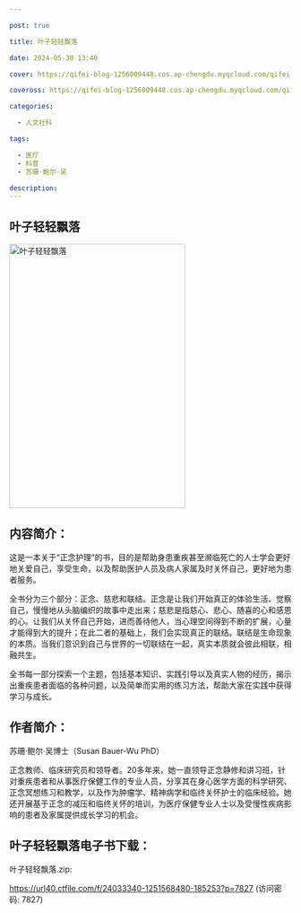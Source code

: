 ```yaml
---

post: true

title: 叶子轻轻飘落

date: 2024-05-30 13:40

cover: https://qifei-blog-1256009448.cos.ap-chengdu.myqcloud.com/qifei-blog/s34414162.jpg

coveross: https://qifei-blog-1256009448.cos.ap-chengdu.myqcloud.com/qifei-blog/s34414162.jpg

categories:

  - 人文社科

tags:

  - 医疗
  - 科普
  - 苏珊·鲍尔·吴

description:
---
```


## 叶子轻轻飘落

<img alt="叶子轻轻飘落" class="aligncenter loading" data-was-processed="true" decoding="async" fetchpriority="high" height="471" src="https://qifei-blog-1256009448.cos.ap-chengdu.myqcloud.com/qifei-blog/s34414162.jpg" style="cursor: zoom-in;" width="314"/>

## 内容简介：

这是一本关于“正念护理”的书，目的是帮助身患重疾甚至濒临死亡的人士学会更好地关爱自己，享受生命，以及帮助医护人员及病人家属及时关怀自己，更好地为患者服务。

全书分为三个部分：正念、慈悲和联结。正念是让我们开始真正的体验生活、觉察自己，慢慢地从头脑编织的故事中走出来；慈悲是指慈心、悲心、随喜的心和感恩的心。让我们从关怀自己开始，进而善待他人，当心理空间得到不断的扩展，心量才能得到大的提升；在此二者的基础上，我们会实现真正的联结。联结是生命现象的本质。当我们意识到自己与世界的一切联结在一起，真实本质就会彼此相联，相融共生。

全书每一部分探索一个主题，包括基本知识、实践引导以及真实人物的经历，揭示出重疾患者面临的各种问题，以及简单而实用的练习方法，帮助大家在实践中获得学习与成长。

## 作者简介：

苏珊·鲍尔·吴博士（Susan Bauer-Wu PhD）

正念教师、临床研究员和领导者。20多年来，她一直领导正念静修和讲习班，针对重疾患者和从事医疗保健工作的专业人员，分享其在身心医学方面的科学研究、正念冥想练习和教学，以及作为肿瘤学、精神病学和临终关怀护士的临床经验。她还开展基于正念的减压和临终关怀的培训，为医疗保健专业人士以及受慢性疾病影响的患者及家属提供成长学习的机会。

## 叶子轻轻飘落电子书下载：

叶子轻轻飘落.zip: 

https://url40.ctfile.com/f/24033340-1251568480-185253?p=7827 (访问密码: 7827)
